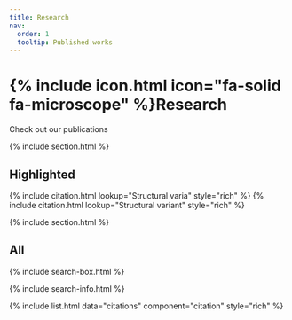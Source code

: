 ```yaml
---
title: Research
nav:
  order: 1
  tooltip: Published works
---
```


# {% include icon.html icon="fa-solid fa-microscope" %}Research

Check out our publications

{% include section.html %}

## Highlighted

{% include citation.html lookup="Structural varia" style="rich" %}
{% include citation.html lookup="Structural variant" style="rich" %}

{% include section.html %}

## All

{% include search-box.html %}

{% include search-info.html %}

{% include list.html data="citations" component="citation" style="rich" %}
